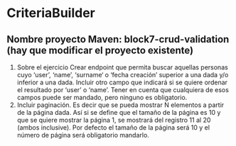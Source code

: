 # CriteriaBuilder
## Nombre proyecto Maven: block7-crud-validation (hay que modificar el proyecto existente)

1) Sobre el ejercicio Crear endpoint que permita buscar aquellas personas cuyo  ‘user’, ‘name’, ‘surname‘ o ‘fecha creación’ superior a una dada y/o inferior a una dada. Incluir otro campo que indicará si se quiere ordenar el resultado por ‘user’ o ‘name’. Tener en cuenta que cualquiera de esos campos puede ser mandado, pero ninguno es obligatorio.
2) Incluir paginación. Es decir que se pueda mostrar N elementos a partir de la página dada. Así si se define que el tamaño de la página es 10 y que se quiere mostrar la página 1, se mostrará del registro 11 al 20 (ambos inclusive). Por defecto el tamaño de la página será 10 y el número de página será obligatorio mandarlo.
